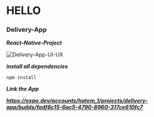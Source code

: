 # HELLO

### Delivery-App

***React-Native-Project***

![Delivery-App-UI-UX](https://github.com/user-attachments/assets/54f1259c-9c94-4b1f-99cb-fd7c961a0c57)

***install all dependencies***

  `npm install`

***Link the App***

  ***https://expo.dev/accounts/hatem_1/projects/delivery-app/builds/fadf8c15-6ac5-4790-8960-317ce610fc7***
